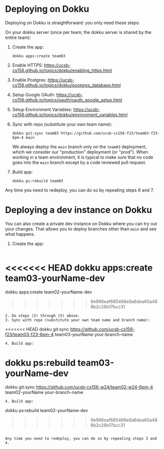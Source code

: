 
# Deploying on Dokku

Deploying on Dokku is straightforward: you only need these steps:

On your dokku server (once per team; the dokku server is shared by the entire team):

1. Create the app: 
   ```
   dokku apps:create team03
   ```
2. Enable HTTPS: <https://ucsb-cs156.github.io/topics/dokku/enabling_https.html>
3. Enable Postgres: <https://ucsb-cs156.github.io/topics/dokku/postgres_database.html>
4. Setup Google OAuth: <https://ucsb-cs156.github.io/topics/oauth/oauth_google_setup.html>
5. Setup Environment Variables: <https://ucsb-cs156.github.io/topics/dokku/environment_variables.html>
6. Sync with repo (substitute your own team name):
   ```
   dokku git:sync team03 https://github.com/ucsb-cs156-f23/team03-f23-6pm-4 main
   ```

   We always deploy the `main` branch only on the `team03` deployment, which we consider our "production" deployment (or "prod").  When working in a team environment, it is typical
   to make sure that no code goes into the `main` branch except
   by a code reviewed pull request.

7. Build app:
   ```
   dokku ps:rebuild team03
   ```

Any time you need to redeploy, you can do so by repeating steps 6 and 7.

# Deploying a dev instance on Dokku

You can also create a private dev instance on Dokku
where you can try out your changes.  That allows you to 
deploy branches other than `main` and see what happens.

1. Create the app: 
   ```
<<<<<<< HEAD
   dokku apps:create team03-yourName-dev
=======
   dokku apps:create team02-yourName-dev
>>>>>>> 9e996eaf685466e9a6dea60a488b2c26b17bcc31
   ```
2. Do steps (2) through (5) above.
3. Sync with repo (substitute your own team name and branch name):
   ```
<<<<<<< HEAD
   dokku git:sync https://github.com/ucsb-cs156-f23/team03-f23-6pm-4 team03-yourName your-branch-name
   ```
4. Build app:
   ```
   dokku ps:rebuild team03-yourName-dev
=======
   dokku git:sync https://github.com/ucsb-cs156-w24/team02-w24-6pm-4 team02-yourName your-branch-name
   ```
4. Build app:
   ```
   dokku ps:rebuild team02-yourName-dev
>>>>>>> 9e996eaf685466e9a6dea60a488b2c26b17bcc31
   ```

Any time you need to redeploy, you can do so by repeating steps 3 and 4.


